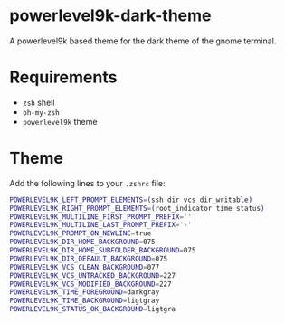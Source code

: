 # powerlevel9k-dark-theme
A powerlevel9k based theme for the dark theme of the gnome terminal.

# Requirements
- `zsh` shell
- `oh-my-zsh`
- `powerlevel9k` theme

# Theme
Add the following lines to your `.zshrc` file:

```sh
POWERLEVEL9K_LEFT_PROMPT_ELEMENTS=(ssh dir vcs dir_writable)
POWERLEVEL9K_RIGHT_PROMPT_ELEMENTS=(root_indicator time status)
POWERLEVEL9K_MULTILINE_FIRST_PROMPT_PREFIX=''
POWERLEVEL9K_MULTILINE_LAST_PROMPT_PREFIX='›'
POWERLEVEL9K_PROMPT_ON_NEWLINE=true
POWERLEVEL9K_DIR_HOME_BACKGROUND=075
POWERLEVEL9K_DIR_HOME_SUBFOLDER_BACKGROUND=075
POWERLEVEL9K_DIR_DEFAULT_BACKGROUND=075
POWERLEVEL9K_VCS_CLEAN_BACKGROUND=077
POWERLEVEL9K_VCS_UNTRACKED_BACKGROUND=227
POWERLEVEL9K_VCS_MODIFIED_BACKGROUND=227
POWERLEVEL9K_TIME_FOREGROUND=darkgray
POWERLEVEL9K_TIME_BACKGROUND=ligtgray
POWERLEVEL9K_STATUS_OK_BACKGROUND=ligtgra
```
